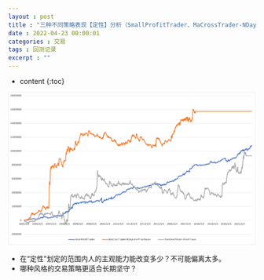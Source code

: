 ```yaml
---
layout : post
title : "三种不同策略表现【定性】分析（SmallProfitTrader、MaCrossTrader-NDayLimitPriceTracer、TurnOverTrader-ShortTracer）"
date : 2022-04-23 00:00:01
categories : 交易
tags : 回测记录
excerpt : ""
---
```


* content
{:toc}



 ![image](/images/trade/20220423-SmallProfit-MaCrossNDayLimit-TurnOver.png)

* 在“定性”划定的范围内人的主观能力能改变多少？不可能偏离太多。
* 哪种风格的交易策略更适合长期坚守？









